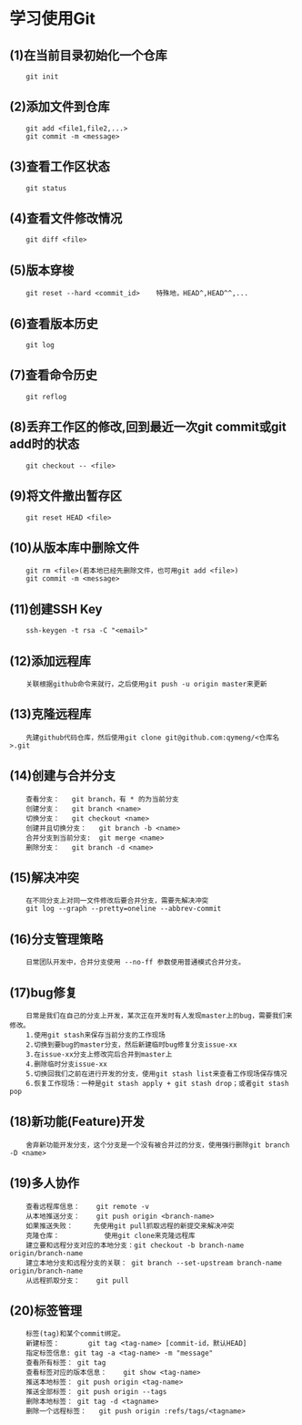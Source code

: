 学习使用Git
==========
(1)在当前目录初始化一个仓库
-------------------------
		git init

(2)添加文件到仓库
-------------------------
		git add <file1,file2,...>
		git commit -m <message>
		
(3)查看工作区状态
-------------------------
		git status

(4)查看文件修改情况
-------------------------
		git diff <file>

(5)版本穿梭
-------------------------
		git reset --hard <commit_id>	特殊地，HEAD^,HEAD^^,...
(6)查看版本历史
-------------------------
		git log
(7)查看命令历史
-------------------------
		git reflog
(8)丢弃工作区的修改,回到最近一次git commit或git add时的状态
-------------------------
		git checkout -- <file>
(9)将文件撤出暂存区
-------------------------
		git reset HEAD <file>
(10)从版本库中删除文件
-------------------------
		git rm <file>(若本地已经先删除文件，也可用git add <file>)
		git commit -m <message>
(11)创建SSH Key
-------------------------
		ssh-keygen -t rsa -C "<email>"
(12)添加远程库
-------------------------
		关联根据github命令来就行，之后使用git push -u origin master来更新
(13)克隆远程库
-------------------------
		先建github代码仓库，然后使用git clone git@github.com:qymeng/<仓库名>.git
(14)创建与合并分支
-------------------------
		查看分支：	git branch，有 * 的为当前分支
		创建分支：	git branch <name>
		切换分支：	git checkout <name>
		创建并且切换分支：	git branch -b <name>
		合并分支到当前分支:	git merge <name>
		删除分支：	git branch -d <name>
(15)解决冲突
-------------------------
		在不同分支上对同一文件修改后要合并分支，需要先解决冲突
		git log --graph --pretty=oneline --abbrev-commit
(16)分支管理策略
-------------------------
		日常团队开发中，合并分支使用 --no-ff 参数使用普通模式合并分支。
(17)bug修复
-------------------------
		日常是我们在自己的分支上开发，某次正在开发时有人发现master上的bug，需要我们来修改。
		1.使用git stash来保存当前分支的工作现场
		2.切换到要bug的master分支，然后新建临时bug修复分支issue-xx
		3.在issue-xx分支上修改完后合并到master上
		4.删除临时分支issue-xx
		5.切换回我们之前在进行开发的分支，使用git stash list来查看工作现场保存情况
		6.恢复工作现场：一种是git stash apply + git stash drop；或者git stash pop
(18)新功能(Feature)开发
-------------------------
		舍弃新功能开发分支，这个分支是一个没有被合并过的分支，使用强行删除git branch -D <name>
(19)多人协作
-------------------------
		查看远程库信息：	git remote -v
		从本地推送分支：	git push origin <branch-name>
		如果推送失败：		先使用git pull抓取远程的新提交来解决冲突
		克隆仓库：			使用git clone来克隆远程库
		建立要和远程分支对应的本地分支：git checkout -b branch-name origin/branch-name
		建立本地分支和远程分支的关联：	git branch --set-upstream branch-name origin/branch-name
		从远程抓取分支：	git pull
(20)标签管理
-------------------------
		标签(tag)和某个commit绑定。
		新建标签：		git tag <tag-name> [commit-id，默认HEAD]
		指定标签信息:	git tag -a <tag-name> -m "message"
		查看所有标签：	git tag
		查看标签对应的版本信息：	git show <tag-name>
		推送本地标签：	git push origin <tag-name>
		推送全部标签：	git push origin --tags
		删除本地标签：	git tag -d <tagname>
		删除一个远程标签：	git push origin :refs/tags/<tagname>	
